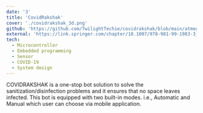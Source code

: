 ```yaml
---
date: '3'
title: 'CovidRakshak'
cover: './covidrakshak_3d.png'
github: 'https://github.com/TwilightTechie/covidrakshak/blob/main/atmega328p_code.ino'
external: 'https://link.springer.com/chapter/10.1007/978-981-99-1983-3_30'
tech:
  - Microcontroller
  - Embedded programming
  - Sensor
  - COVID-19
  - System design
---
```


COVIDRAKSHAK is a one-stop bot solution to solve the sanitization/disinfection problems and it ensures that no space leaves infected. This bot is equipped with two built-in modes. i.e., Automatic and Manual which user can choose via mobile application.
